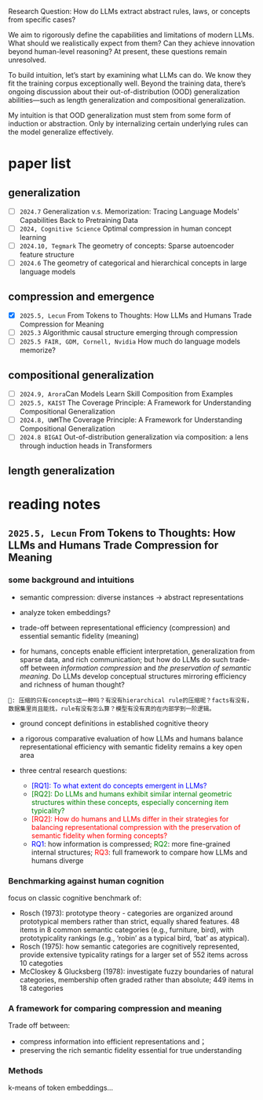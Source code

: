 Research Question: How do LLMs extract abstract rules, laws, or concepts from specific cases?

We aim to rigorously define the capabilities and limitations of modern LLMs. What should we realistically expect from them? Can they achieve innovation beyond human-level reasoning? At present, these questions remain unresolved.

To build intuition, let’s start by examining what LLMs can do. We know they fit the training corpus exceptionally well. Beyond the training data, there’s ongoing discussion about their out-of-distribution (OOD) generalization abilities—such as length generalization and compositional generalization.

My intuition is that OOD generalization must stem from some form of induction or abstraction. Only by internalizing certain underlying rules can the model generalize effectively.


# paper list
## generalization
- [ ] `2024.7` Generalization v.s. Memorization: Tracing Language Models' Capabilities Back to Pretraining Data
- [ ] `2024, Cognitive Science` Optimal compression in human concept learning
- [ ] `2024.10, Tegmark` The geometry of concepts: Sparse autoencoder feature structure
- [ ] `2024.6` The geometry of categorical and hierarchical concepts in large language models
## compression and emergence
- [x] `2025.5, Lecun` From Tokens to Thoughts: How LLMs and Humans Trade Compression for Meaning
- [ ] `2025.3` Algorithmic causal structure emerging through compression
- [ ] `2025.5 FAIR, GDM, Cornell, Nvidia` How much do language models memorize?
## compositional generalization
- [ ] `2024.9, Arora`Can Models Learn Skill Composition from Examples
- [ ] `2025.5, KAIST` The Coverage Principle: A Framework for Understanding Compositional Generalization
- [ ] `2024.8, UWM`The Coverage Principle: A Framework for Understanding Compositional Generalization
- [ ] `2024.8 BIGAI` Out-of-distribution generalization via composition: a lens through induction heads in Transformers

## length generalization

# reading notes
## `2025.5, Lecun` From Tokens to Thoughts: How LLMs and Humans Trade Compression for Meaning
### some background and intuitions
* semantic compression: diverse instances $\rightarrow$ abstract representations
* analyze token embeddings?
* trade-off between representational efficiency (compression) and essential semantic fidelity (meaning)

* for humans, concepts enable efficient interpretation, generalization from sparse data, and rich communication; but how do LLMs do such trade-off between *information compression* and *the preservation of semantic meaning*. Do LLMs develop conceptual structures mirroring efficiency and richness of human thought?
```
💭: 压缩的只有concepts这一种吗？有没有hierarchical rule的压缩呢？facts有没有，数据集里尚且能找，rule有没有怎么算？模型有没有真的在内部学到一阶逻辑。
```

* ground concept definitions in established cognitive theory
* a rigorous comparative evaluation of how LLMs and humans balance representational efficiency with semantic fidelity remains a key open area

* three central research questions:
  * <font color=blue>[RQ1]: To what extent do concepts emergent in LLMs?</font>
  * <font color=green>[RQ2]: Do LLMs and humans exhibit similar internal geometric structures within these concepts, especially concerning item typicality?</font>
  * <font color=red>[RQ2]: How do humans and LLMs differ in their strategies for balancing representational compression with the preservation of semantic fidelity when forming concepts?</font>
  * <font color=blue>RQ1</font>: how information is compressed; <font color=green>RQ2</font>: more fine-grained internal structures; <font color=red>RQ3</font>: full framework to compare how LLMs and humans diverge

### Benchmarking against human cognition
focus on classic cognitive benchmark of:
* Rosch (1973): prototype theory - categories are organized around prototypical members rather than strict, equally shared features. 48 items in 8 common semantic categories (e.g., furniture, bird), with prototypicality rankings (e.g., ‘robin’ as a typical bird, ‘bat’ as atypical).
* Rosch (1975): how semantic categories are cognitively represented, provide extensive typicality ratings for a larger set of 552 items across 10 categoties
* McCloskey & Glucksberg (1978): investigate fuzzy boundaries of natural categories, membership often graded rather than absolute; 449 items in 18 categories

### A framework for comparing compression and meaning
Trade off between:
* compress information into efficient representations and；
* preserving the rich semantic fidelity essential for true understanding

### Methods
k-means of token embeddings...